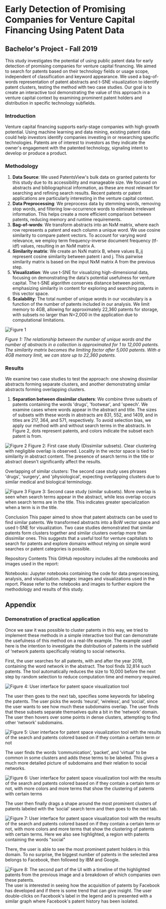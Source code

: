 # Early Detection of Promising Companies for Venture Capital Financing Using Patent Data

## Bachelor's Project - Fall 2019

This study investigates the potential of using public patent data for early detection of promising companies for venture capital financing. We aimed to search for patents based on their technology fields or usage scope, independent of classification and keyword appearance. We used a bag-of-words representation of patent abstracts and t-SNE visualization to identify patent clusters, testing the method with two case studies. Our goal is to create an interactive tool demonstrating the value of this approach in a venture capital context by examining prominent patent holders and distribution in specific technology subfields.

### Introduction

Venture capital financing supports early-stage companies with high growth potential. Using machine learning and data mining, existing patent data could help investors identify companies investing in or researching specific technologies. Patents are of interest to investors as they indicate the owner's engagement with the patented technology, signaling intent to develop or produce a product.

### Methodology

1. **Data Source**: We used PatentsView's bulk data on granted patents for this study due to its accessibility and manageable size. We focused on abstracts and bibliographical information, as these are most relevant for searching and refining search results. Recent patents or patent applications are particularly interesting in the venture capital context.
2. **Data Preprocessing**: We preprocess data by stemming words, removing stop words, and filtering low-occurrence words to eliminate irrelevant information. This helps create a more efficient comparison between patents, reducing memory and runtime requirements.
3. **Bag-of-words**: We transform abstracts into an NxM matrix, where each row represents a patent and each column a unique word. We use cosine similarity to compare patent vectors. To account for varying word relevance, we employ term frequency-inverse document frequency (tf-idf) values, resulting in an NxM matrix A.
4. **Similarity matrix**: We create an NxN matrix B, where values B_ij represent cosine similarity between patent i and j. This pairwise similarity matrix is based on the input NxM matrix A from the previous step.
5. **Visualization**: We use t-SNE for visualizing high-dimensional data, focusing on demonstrating the data's potential usefulness for venture capital. The t-SNE algorithm conserves distance between points, emphasizing similarity in content for exploring and searching patents in this vector space.
6. **Scalability**: The total number of unique words in our vocabulary is a function of the number of patents included in our analysis. We limit memory to 4GB, allowing for approximately 22,360 patents for storage, with subsets no larger than N=2,000 in the application due to computational limitations.

![Figure 1](https://github.com/sverrirhd/patent-visualization-with-t-SNE/raw/main/images/figure1.png)

*Figure 1: The relationship between the number of unique words and the number of abstracts in a collection is approximated for 1 to 12,000 patents. The similarity matrix becomes the limiting factor after 5,000 patents. With a 4GB memory limit, we can store up to 22,360 patents.*

### Results

We examine two case studies to test the approach: one showing dissimilar abstracts forming separate clusters, and another demonstrating similar abstracts forming overlapping clusters.

1. **Separation between dissimilar clusters**: We combine three subsets of patents containing the words 'drugs', 'footwear', and 'speech'. We examine cases where words appear in the abstract and title. The sizes of subsets with these words in abstracts are 831, 552, and 1409, and in titles are 217, 364, and 571, respectively. To avoid selection bias, we apply our method with and without search terms in the abstracts. In Figure 2, dots represent patents, and colors indicate the subset each patent is from.

![Figure 2](https://github.com/sverrirhd/patent-visualization-with-t-SNE/raw/main/images/figure2.png)
Figure 2: First case study (Dissimilar subsets). Clear clustering with negligible overlap is observed. Locality in the vector space is tied to similarity in abstract content. The presence of search terms in the title or abstract doesn't significantly affect the results.

Overlapping of similar clusters: The second case study uses phrases 'drugs', 'surgery', and 'physiological', expecting overlapping clusters due to similar medical and biological terminology.

![Figure 3](https://github.com/sverrirhd/patent-visualization-with-t-SNE/raw/main/images/figure3.png)
Figure 3: Second case study (similar subsets). More overlap is seen when search terms appear in the abstract, while less overlap occurs when search terms are in the title. This indicates greater specialization when a term is in the title.

Conclusion
This paper aimed to show that patent abstracts can be used to find similar patents. We transformed abstracts into a BoW vector space and used t-SNE for visualization. Two case studies demonstrated that similar patents form clusters together and similar clusters overlap more than dissimilar ones. This suggests that a useful tool for venture capitalists to search for patents and explore domains without relying on simple word searches or patent categories is possible.

Repository Contents
This GitHub repository includes all the notebooks and images used in the report:

Notebooks: Jupyter notebooks containing the code for data preprocessing, analysis, and visualization.
Images: images and visualizations used in the report.
Please refer to the notebooks and images to further explore the methodology and results of this study.

## Appendix

### Demonstration of practical application

Once we saw it was possible to cluster patents in this way, we tried to implement these methods in a simple interactive tool that can demonstrate the usefulness of this method on a real-life example. The example used here is the intention to investigate the distribution of patents in the subfield of ‘network patents specifically relating to social networks.

First, the user searches for all patents, with and after the year 2018, containing the word network in the abstract. The tool finds 32,814 such patents. The tool automatically reduces the size to 10,000 before the next step by random selection to reduce computation time and memory required.

![Figure 4: User interface for patent space visualization tool](https://github.com/sverrirhd/patent-visualization-with-t-SNE/raw/main/images/figure4.png)

The user then goes to the next tab, specifies some keywords for labeling the patents. The user picks the words ‘neural’, ‘wireless’, and ‘social’, since the user wants to see how much these subdomains overlap. The user finds that these subsets separate themselves quite a bit in the ‘network’ domain. The user then hovers over some points in dense clusters, attempting to find other ‘network’ subdomains.

![Figure 5: User interface for patent space visualization tool with the results of the search and patents colored based on if they contain a certain term or not](https://github.com/sverrirhd/patent-visualization-with-t-SNE/raw/main/images/figure5.png)

The user finds the words ‘communication’, ‘packet’, and ‘virtual’ to be common in some clusters and adds these terms to be labeled. This gives a much more detailed picture of subdomains and their relation to social networks.

![Figure 6: User interface for patent space visualization tool with the results of the search and patents colored based on if they contain a certain term or not, with more colors and more terms that show the clustering of patents with certain terms](https://github.com/sverrirhd/patent-visualization-with-t-SNE/raw/main/images/figure6.png)

The user then finally drags a shape around the most prominent clusters of patents labeled with the ‘social’ search term and then goes to the next tab.

![Figure 7: User interface for patent space visualization tool with the results of the search and patents colored based on if they contain a certain term or not, with more colors and more terms that show the clustering of patents with certain terms. Here we also see highlighted, a region with patents containing the words "social"](https://github.com/sverrirhd/patent-visualization-with-t-SNE/raw/main/images/figure7.png)

There, the user is able to see the most prominent patent holders in this domain. To no surprise, the biggest number of patents in the selected area belongs to Facebook, then followed by IBM and Google.

![Figure 8: The second part of the UI with a timeline of the highlighted patents from the previous image and a breakdown of which companies own these patents.](https://github.com/sverrirhd/patent-visualization-with-t-SNE/raw/main/images/figure8.png)
The user is interested in seeing how the acquisition of patents by Facebook has developed and if there is some trend that can give insight. The user double-clicks on Facebook's label in the legend and is presented with a similar graph where Facebook's patent history has been isolated.
